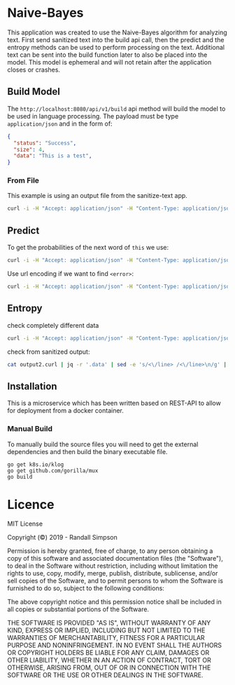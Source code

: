 # Naive-Bayes

This application was created to use the Naive-Bayes algorithm for analyzing text.  First send sanitized text into the build api call, then the predict and the entropy methods can be used to perform processing on the text.  Additional text can be sent into the build function later to also be placed into the model.  This model is ephemeral and will not retain after the application closes or crashes.

## Build Model

The `http://localhost:8080/api/v1/build` api method will build the model to be used in language processing.  The payload must be type `application/json` and in the form of:

```json
{
  "status": "Success",
  "size": 4,
  "data": "This is a test",
}
```

### From File

This example is using an output file from the sanitize-text app.

```sh
curl -i -H "Accept: application/json" -H "Content-Type: application/json" -d @output.txt -X POST http://localhost:8080/api/v1/build
```

## Predict

To get the probabilities of the next word of `this` we use:

```sh
curl -i -H "Accept: application/json" -H "Content-Type: application/json" -X GET http://localhost:8080/api/v1/predict/this
```

Use url encoding if we want to find `<error>`:

```sh
curl -i -H "Accept: application/json" -H "Content-Type: application/json" -X GET http://localhost:8080/api/v1/predict/%3Cerror%3E
```

## Entropy

check completely different data

```sh
curl -i -H "Accept: application/json" -H "Content-Type: application/json" -d '{"data":"Somthing is very wrong here"}' -X POST http://localhost:8080/api/v1/entropy
```

check from sanitized output:

```sh
cat output2.curl | jq -r '.data' | sed -e 's/<\/line> /<\/line>\n/g' | while read LINE ; do echo '{"data":"'$LINE'"}';  done | while read LINE ; do echo 'curl -i -H "Accept: application/json" -H "Content-Type: application/json" -d '"'"''$LINE''"'"' -X POST http://localhost:8080/api/v1/entropy';  done
```

## Installation

This is a microservice which has been written based on REST-API to allow for deployment from a docker container.

### Manual Build

To manually build the source files you will need to get the external dependencies and then build the binary executable file.

```
go get k8s.io/klog
go get github.com/gorilla/mux
go build
```

# Licence

MIT License

Copyright (©) 2019 - Randall Simpson

Permission is hereby granted, free of charge, to any person obtaining a copy
of this software and associated documentation files (the "Software"), to deal
in the Software without restriction, including without limitation the rights
to use, copy, modify, merge, publish, distribute, sublicense, and/or sell
copies of the Software, and to permit persons to whom the Software is
furnished to do so, subject to the following conditions:

The above copyright notice and this permission notice shall be included in all
copies or substantial portions of the Software.

THE SOFTWARE IS PROVIDED "AS IS", WITHOUT WARRANTY OF ANY KIND, EXPRESS OR
IMPLIED, INCLUDING BUT NOT LIMITED TO THE WARRANTIES OF MERCHANTABILITY,
FITNESS FOR A PARTICULAR PURPOSE AND NONINFRINGEMENT. IN NO EVENT SHALL THE
AUTHORS OR COPYRIGHT HOLDERS BE LIABLE FOR ANY CLAIM, DAMAGES OR OTHER
LIABILITY, WHETHER IN AN ACTION OF CONTRACT, TORT OR OTHERWISE, ARISING FROM,
OUT OF OR IN CONNECTION WITH THE SOFTWARE OR THE USE OR OTHER DEALINGS IN THE
SOFTWARE.